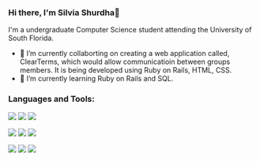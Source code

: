 ### Hi there, I'm Silvia Shurdha👋
I'm a undergraduate Computer Science student attending the University of South Florida.

- 🔭 I’m currently collaborting on creating a web application called, ClearTerms, which would allow communicatioin between groups members. It is being developed using Ruby on Rails, HTML, CSS.
- 🌱 I’m currently learning Ruby on Rails and SQL.

### Languages and Tools:
![](https://img.shields.io/badge/C-Code?logo=C&logoColor=white&label=Code&color=blue)
![](https://img.shields.io/badge/Python-Code?logo=Python&logoColor=blue&label=Code&color=yellow)
![](https://img.shields.io/badge/C%2B%2B-Code?logo=C%2B%2B&logoColor=white&label=Code&color=blue)

![](https://img.shields.io/badge/Code-HTML5-informational?style=flat&logo=HTML5&color=E34F26)
![](https://img.shields.io/badge/Style-Bootstrap-informational?style=flat&logo=Bootstrap&color=7952B3)
![](https://img.shields.io/badge/Style-CSS3-informational?style=flat&logo=CSS3&color=1572B6)

![](https://img.shields.io/badge/Hadoop-Framework?logo=Hadoop&logoColor=yellow&label=Framework&color=blue)
![](https://img.shields.io/badge/Linux-System?logo=Linux&logoColor=white&label=System&color=red)
![](https://img.shields.io/badge/Windows-System?logo=Windows&logoColor=white&label=System&color=blue)



<!--
**silviashurdha/silviashurdha** is a ✨ _special_ ✨ repository because its `README.md` (this file) appears on your GitHub profile.

Here are some ideas to get you started:

- 👯 I’m looking to collaborate on ...
- 🤔 I’m looking for help with ...
- 💬 Ask me about ...
- 📫 How to reach me: ...
- 😄 Pronouns: ...
- ⚡ Fun fact: ...
-->
